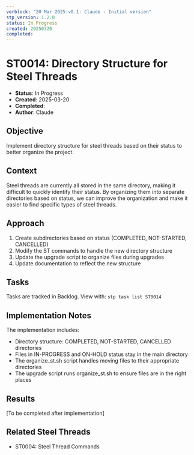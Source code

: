 ```yaml
---
verblock: "20 Mar 2025:v0.1: Claude - Initial version"
stp_version: 1.2.0
status: In Progress
created: 20250320
completed: 
---
```

# ST0014: Directory Structure for Steel Threads

- **Status**: In Progress
- **Created**: 2025-03-20
- **Completed**: 
- **Author**: Claude

## Objective
Implement directory structure for steel threads based on their status to better organize the project.

## Context
Steel threads are currently all stored in the same directory, making it difficult to quickly identify their status. By organizing them into separate directories based on status, we can improve the organization and make it easier to find specific types of steel threads.

## Approach
1. Create subdirectories based on status (COMPLETED, NOT-STARTED, CANCELLED)
2. Modify the ST commands to handle the new directory structure
3. Update the upgrade script to organize files during upgrades
4. Update documentation to reflect the new structure

## Tasks
Tasks are tracked in Backlog. View with: `stp task list ST0014`

## Implementation Notes
The implementation includes:
- Directory structure: COMPLETED, NOT-STARTED, CANCELLED directories
- Files in IN-PROGRESS and ON-HOLD status stay in the main directory
- The organize_st.sh script handles moving files to their appropriate directories
- The upgrade script runs organize_st.sh to ensure files are in the right places

## Results
[To be completed after implementation]

## Related Steel Threads
- ST0004: Steel Thread Commands
